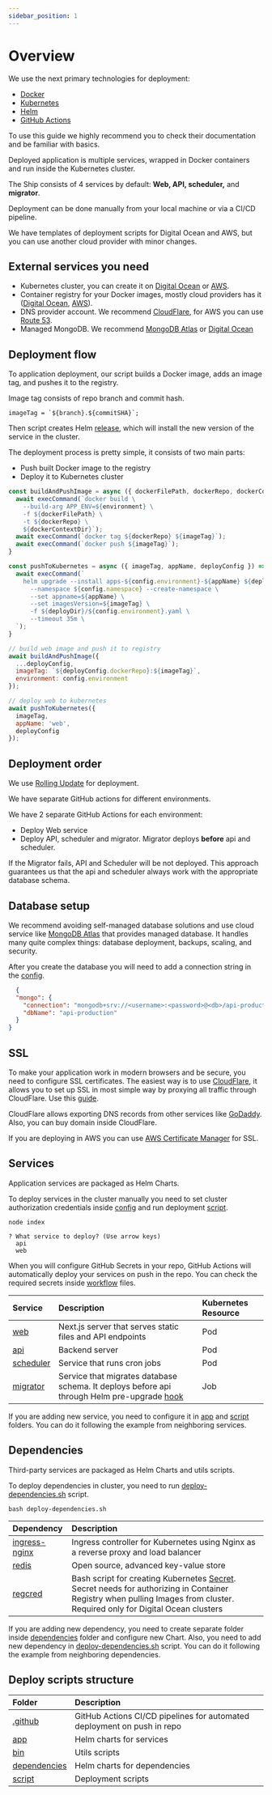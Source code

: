 ```yaml
---
sidebar_position: 1
---
```


# Overview

We use the next primary technologies for deployment:
* [Docker](https://www.docker.com/)
* [Kubernetes](https://kubernetes.io/)
* [Helm](https://helm.sh/)
* [GitHub Actions](https://github.com/features/actions)

To use this guide we highly recommend you to check their documentation and be familiar with basics.  

Deployed application is multiple services, wrapped in Docker containers and run inside the Kubernetes cluster.

The Ship consists of 4 services by default: **Web, API, scheduler,** and **migrator**.

Deployment can be done manually from your local machine or via a CI/CD pipeline.

We have templates of deployment scripts for Digital Ocean and AWS, but you can use another cloud provider with minor changes.

## External services you need

* Kubernetes cluster, you can create it on [Digital Ocean](https://www.digitalocean.com/) or [AWS](https://aws.amazon.com/).
* Container registry for your Docker images, mostly cloud providers has it ([Digital Ocean](https://www.digitalocean.com/products/container-registry), [AWS](https://aws.amazon.com/ecr/)).
* DNS provider account. We recommend [CloudFlare](https://www.cloudflare.com/), for AWS you can use [Route 53](https://aws.amazon.com/route53/).
* Managed MongoDB. We recommend [MongoDB Atlas](https://www.mongodb.com/atlas/database) or [Digital Ocean](https://www.digitalocean.com/products/managed-databases-mongodb) 

## Deployment flow

To application deployment, our script builds a Docker image, adds an image tag, and pushes it to the registry.

Image tag consists of repo branch and commit hash.
```shell
imageTag = `${branch}.${commitSHA}`;
```

Then script creates Helm [release](https://helm.sh/docs/intro/using_helm/#three-big-concepts), which will install the new version of the service in the cluster.

The deployment process is pretty simple, it consists of two main parts: 
- Push built Docker image to the registry 
- Deploy it to Kubernetes cluster

```javascript
const buildAndPushImage = async ({ dockerFilePath, dockerRepo, dockerContextDir, imageTag, environment }) => {
  await execCommand(`docker build \
    --build-arg APP_ENV=${environment} \
    -f ${dockerFilePath} \
    -t ${dockerRepo} \
    ${dockerContextDir}`);
  await execCommand(`docker tag ${dockerRepo} ${imageTag}`);
  await execCommand(`docker push ${imageTag}`);
}

const pushToKubernetes = async ({ imageTag, appName, deployConfig }) => {
  await execCommand(`
    helm upgrade --install apps-${config.environment}-${appName} ${deployDir} \
      --namespace ${config.namespace} --create-namespace \
      --set appname=${appName} \
      --set imagesVersion=${imageTag} \
      -f ${deployDir}/${config.environment}.yaml \
      --timeout 35m \
  `);
}

// build web image and push it to registry
await buildAndPushImage({
  ...deployConfig,
  imageTag: `${deployConfig.dockerRepo}:${imageTag}`,
  environment: config.environment
});

// deploy web to kubernetes
await pushToKubernetes({
  imageTag,
  appName: 'web',
  deployConfig
});

```

## Deployment order

We use [Rolling Update](https://kubernetes.io/docs/tutorials/kubernetes-basics/update/update-intro/) for deployment.

We have separate GitHub actions for different environments.

We have 2 separate GitHub Actions for each environment: 
- Deploy Web service
- Deploy API, scheduler and migrator. Migrator deploys **before** api and scheduler.

If the Migrator fails, API and Scheduler will be not deployed.
This approach guarantees us that the api and scheduler always work with the appropriate database schema.

## Database setup

We recommend avoiding self-managed database solutions and use cloud service like [MongoDB Atlas](https://www.mongodb.com/atlas/database) that provides managed database. It handles many quite complex things: database deployment, backups, scaling, and security.

After you create the database you will need to add a connection string in the [config](https://github.com/paralect/ship/blob/master/examples/base/api/src/config/environment/production.json).

```json
  {
  "mongo": {
    "connection": "mongodb+srv://<username>:<password>@<db>/api-production?retryWrites=true&w=majority",
    "dbName": "api-production"
  }
}
```

## SSL

To make your application work in modern browsers and be secure, you need to configure SSL certificates.
The easiest way is to use [CloudFlare](https://www.cloudflare.com/), it allows you to set up SSL in most simple way by proxying all traffic through CloudFlare. Use this [guide](https://developers.cloudflare.com/fundamentals/get-started/setup/add-site/).

CloudFlare allows exporting DNS records from other services like [GoDaddy](https://www.godaddy.com/). Also, you can buy domain inside CloudFlare.

If you are deploying in AWS you can use [AWS Certificate Manager](https://aws.amazon.com/ru/certificate-manager/) for SSL.

## Services

Application services are packaged as Helm Charts.

To deploy services in the cluster manually you need to set cluster authorization credentials inside [config](https://github.com/paralect/ship/blob/master/examples/base/deploy/script/src/config.js) and run deployment [script](https://github.com/paralect/ship/blob/master/examples/base/deploy/script/src/index.js).

```shell
node index

? What service to deploy? (Use arrow keys)
  api
  web
```

When you will configure GitHub Secrets in your repo, GitHub Actions will automatically deploy your services on push in the repo.
You can check the required secrets inside [workflow](https://github.com/paralect/ship/blob/master/examples/base/.github/workflows) files.

|Service|Description|Kubernetes Resource|
|:---|:---|:---|
|[web](https://github.com/paralect/ship/blob/master/examples/base/deploy/app/web)|Next.js server that serves static files and API endpoints|Pod|
|[api](https://github.com/paralect/ship/blob/master/examples/base/deploy/app/api)|Backend server|Pod|
|[scheduler](https://github.com/paralect/ship/blob/master/examples/base/deploy/app/scheduler)|Service that runs cron jobs|Pod|
|[migrator](https://github.com/paralect/ship/blob/master/examples/base/deploy/app/api/templates/job.yaml)|Service that migrates database schema. It deploys before api through Helm pre-upgrade [hook](https://helm.sh/docs/topics/charts_hooks/)|Job|

If you are adding new service, you need to configure it in [app](https://github.com/paralect/ship/blob/master/examples/base/deploy/app) and [script](https://github.com/paralect/ship/blob/master/examples/base/deploy/script/src) folders.
You can do it following the example from neighboring services.

## Dependencies

Third-party services are packaged as Helm Charts and utils scripts.

To deploy dependencies in cluster, you need to run [deploy-dependencies.sh](https://github.com/paralect/ship/blob/master/examples/base/deploy/bin/deploy-dependencies.sh) script.
```shell
bash deploy-dependencies.sh
```

|Dependency|Description|
|:---|:---|
|[ingress-nginx](https://github.com/kubernetes/ingress-nginx)|Ingress controller for Kubernetes using Nginx as a reverse proxy and load balancer|
|[redis](https://github.com/bitnami/charts/tree/master/bitnami/redis)|Open source, advanced key-value store|
|[regcred](https://github.com/paralect/ship/blob/master/deploy/digital-ocean/dependencies/regcred)|Bash script for creating Kubernetes [Secret](https://kubernetes.io/docs/concepts/configuration/secret/). Secret needs for authorizing in Container Registry when pulling Images from cluster. Required only for Digital Ocean clusters|

If you are adding new dependency, you need to create separate folder inside [dependencies](https://github.com/paralect/ship/blob/master/examples/base/deploy/dependencies) folder and configure new Chart.
Also, you need to add new dependency in [deploy-dependencies.sh](https://github.com/paralect/ship/blob/master/examples/base/deploy/bin/deploy-dependencies.sh) script.
You can do it following the example from neighboring dependencies.


## Deploy scripts structure

|Folder|Description|
|:---|:---|
|[.github](https://github.com/paralect/ship/blob/master/deploy/digital-ocean/.github/workflows)|GitHub Actions CI/CD pipelines for automated deployment on push in repo|
|[app](https://github.com/paralect/ship/blob/master/deploy/digital-ocean/app)|Helm charts for services|
|[bin](https://github.com/paralect/ship/blob/master/deploy/digital-ocean/bin)|Utils scripts|
|[dependencies](https://github.com/paralect/ship/blob/master/deploy/digital-ocean/dependencies)|Helm charts for dependencies|
|[script](https://github.com/paralect/ship/blob/master/deploy/digital-ocean/script)|Deployment scripts|
